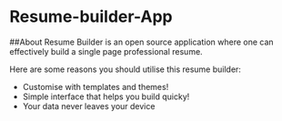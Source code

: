 # Resume-builder-App

##About
Resume Builder is an open source application where one can effectively build a single page professional resume.

Here are some reasons you should utilise this resume builder:
* Customise with templates and themes!
* Simple interface that helps you build quicky!
* Your data never leaves your device
